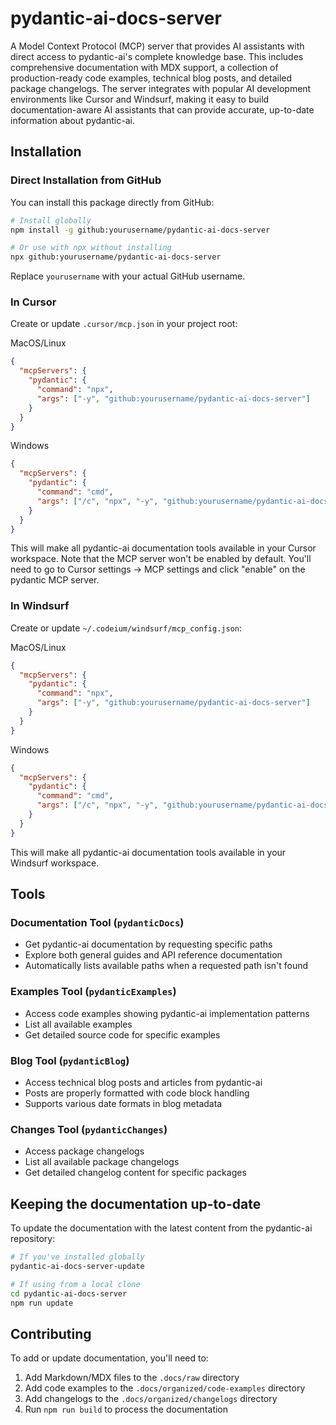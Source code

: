# pydantic-ai-docs-server

A Model Context Protocol (MCP) server that provides AI assistants with direct access to pydantic-ai's complete knowledge base. This includes comprehensive documentation with MDX support, a collection of production-ready code examples, technical blog posts, and detailed package changelogs. The server integrates with popular AI development environments like Cursor and Windsurf, making it easy to build documentation-aware AI assistants that can provide accurate, up-to-date information about pydantic-ai.

## Installation

### Direct Installation from GitHub

You can install this package directly from GitHub:

```bash
# Install globally
npm install -g github:yourusername/pydantic-ai-docs-server

# Or use with npx without installing
npx github:yourusername/pydantic-ai-docs-server
```

Replace `yourusername` with your actual GitHub username.

### In Cursor

Create or update `.cursor/mcp.json` in your project root:

MacOS/Linux

```json
{
  "mcpServers": {
    "pydantic": {
      "command": "npx",
      "args": ["-y", "github:yourusername/pydantic-ai-docs-server"]
    }
  }
}
```

Windows

```json
{
  "mcpServers": {
    "pydantic": {
      "command": "cmd",
      "args": ["/c", "npx", "-y", "github:yourusername/pydantic-ai-docs-server"]
    }
  }
}
```

This will make all pydantic-ai documentation tools available in your Cursor workspace.
Note that the MCP server won't be enabled by default. You'll need to go to Cursor settings -> MCP settings and click "enable" on the pydantic MCP server.

### In Windsurf

Create or update `~/.codeium/windsurf/mcp_config.json`:

MacOS/Linux

```json
{
  "mcpServers": {
    "pydantic": {
      "command": "npx",
      "args": ["-y", "github:yourusername/pydantic-ai-docs-server"]
    }
  }
}
```

Windows

```json
{
  "mcpServers": {
    "pydantic": {
      "command": "cmd",
      "args": ["/c", "npx", "-y", "github:yourusername/pydantic-ai-docs-server"]
    }
  }
}
```

This will make all pydantic-ai documentation tools available in your Windsurf workspace.

## Tools

### Documentation Tool (`pydanticDocs`)

- Get pydantic-ai documentation by requesting specific paths
- Explore both general guides and API reference documentation
- Automatically lists available paths when a requested path isn't found

### Examples Tool (`pydanticExamples`)

- Access code examples showing pydantic-ai implementation patterns
- List all available examples
- Get detailed source code for specific examples

### Blog Tool (`pydanticBlog`)

- Access technical blog posts and articles from pydantic-ai
- Posts are properly formatted with code block handling
- Supports various date formats in blog metadata

### Changes Tool (`pydanticChanges`)

- Access package changelogs
- List all available package changelogs
- Get detailed changelog content for specific packages

## Keeping the documentation up-to-date

To update the documentation with the latest content from the pydantic-ai repository:

```bash
# If you've installed globally
pydantic-ai-docs-server-update

# If using from a local clone
cd pydantic-ai-docs-server
npm run update
```

## Contributing

To add or update documentation, you'll need to:

1. Add Markdown/MDX files to the `.docs/raw` directory
2. Add code examples to the `.docs/organized/code-examples` directory
3. Add changelogs to the `.docs/organized/changelogs` directory
4. Run `npm run build` to process the documentation 